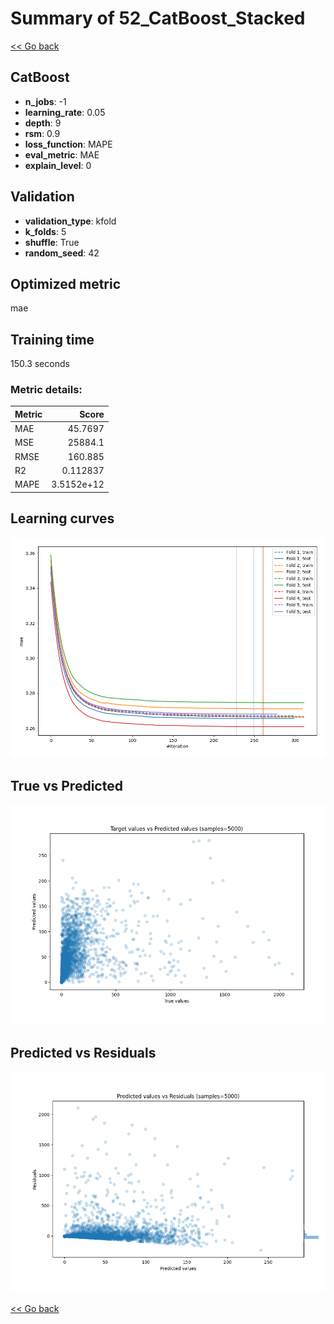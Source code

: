 # Summary of 52_CatBoost_Stacked

[<< Go back](../README.md)


## CatBoost
- **n_jobs**: -1
- **learning_rate**: 0.05
- **depth**: 9
- **rsm**: 0.9
- **loss_function**: MAPE
- **eval_metric**: MAE
- **explain_level**: 0

## Validation
 - **validation_type**: kfold
 - **k_folds**: 5
 - **shuffle**: True
 - **random_seed**: 42

## Optimized metric
mae

## Training time

150.3 seconds

### Metric details:
| Metric   |          Score |
|:---------|---------------:|
| MAE      |    45.7697     |
| MSE      | 25884.1        |
| RMSE     |   160.885      |
| R2       |     0.112837   |
| MAPE     |     3.5152e+12 |



## Learning curves
![Learning curves](learning_curves.png)
## True vs Predicted

![True vs Predicted](true_vs_predicted.png)


## Predicted vs Residuals

![Predicted vs Residuals](predicted_vs_residuals.png)



[<< Go back](../README.md)
